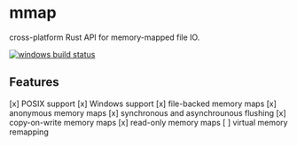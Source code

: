 # mmap

cross-platform Rust API for memory-mapped file IO.

[![windows build status](https://ci.appveyor.com/api/projects/status/ubka00959pstatkg/branch/master?svg=true)](https://ci.appveyor.com/project/danburkert/mmap/branch/master)

## Features

[x] POSIX support
[x] Windows support
[x] file-backed memory maps
[x] anonymous memory maps
[x] synchronous and asynchrounous flushing
[x] copy-on-write memory maps
[x] read-only memory maps
[ ] virtual memory remapping
